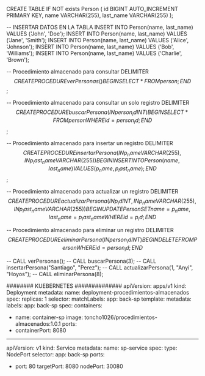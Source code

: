 CREATE TABLE IF NOT exists Person (
id BIGINT AUTO_INCREMENT PRIMARY KEY,
name VARCHAR(255),
last_name VARCHAR(255)
);

-- INSERTAR DATOS EN LA TABLA
INSERT INTO Person(name, last_name) VALUES ('John', 'Doe');
INSERT INTO Person(name, last_name) VALUES ('Jane', 'Smith');
INSERT INTO Person(name, last_name) VALUES ('Alice', 'Johnson');
INSERT INTO Person(name, last_name) VALUES ('Bob', 'Williams');
INSERT INTO Person(name, last_name) VALUES ('Charlie', 'Brown');

-- Procedimiento almacenado para consultar
DELIMITER $$
CREATE PROCEDURE verPersonas()
BEGIN
SELECT * FROM person;
END$$;

-- Procedimiento almacenado para consultar un solo registro
DELIMITER $$
CREATE PROCEDURE buscarPersona(IN person_id INT)
BEGIN
SELECT * FROM person WHERE id = person_id;
END$$;

-- Procedimiento almacenado para insertar un registro
DELIMITER $$
CREATE PROCEDURE insertarPersona(IN p_name VARCHAR(255), IN p_last_name VARCHAR(255))
BEGIN
INSERT INTO Person (name, last_name) VALUES (p_name, p_last_name);
END$$;

-- Procedimiento almacenado para actualizar un registro
DELIMITER $$
CREATE PROCEDURE actualizarPersona(IN p_id INT, IN p_name VARCHAR(255), IN p_last_name VARCHAR(255))
BEGIN
UPDATE Person SET name = p_name, last_name = p_last_name WHERE id = p_id;
END$$

-- Procedimiento almacenado para eliminar un registro
DELIMITER $$
CREATE PROCEDURE eliminarPersona(IN person_id INT)
BEGIN
DELETE FROM Person WHERE id = person_id;
END$$

-- CALL verPersonas();
-- CALL buscarPersona(3);
-- CALL insertarPersona("Santiago", "Perez");
-- CALL actualizarPersona(1, "Anyi", "Hoyos");
-- CALL eliminarPersona(8);

######## KUEBERNETES ##############
apiVersion: apps/v1
kind: Deployment
metadata:
name: deployment-procedimientos-almacenados
spec:
replicas: 1
selector:
matchLabels:
app: back-sp
template:
metadata:
labels:
app: back-sp
spec:
containers:
- name: container-sp
image: toncho1026/procedimientos-almacenados:1.0.1
ports:
- containerPort: 8080
---
apiVersion: v1
kind: Service
metadata:
name: sp-service
spec:
type: NodePort
selector:
app: back-sp
ports:
- port: 80
targetPort: 8080
nodePort: 30080